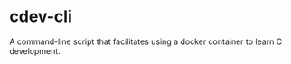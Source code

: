 # cdev-cli

A command-line script that facilitates using a docker container to learn C development.
